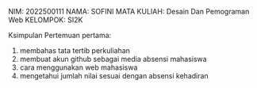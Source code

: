 NIM: 2022500111
NAMA: SOFINI
MATA KULIAH: Desain Dan Pemograman Web
KELOMPOK: SI2K

Ksimpulan Pertemuan pertama:
1) membahas tata tertib perkuliahan
2) membuat akun github sebagai media absensi mahasiswa
3) cara menggunakan web mahasiswa
4) mengetahui jumlah nilai sesuai dengan absensi kehadiran
